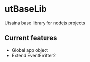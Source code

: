 # utBaseLib

Utsaina base library for nodejs projects

## Current features

* Global app object
* Extend EventEmitter2

